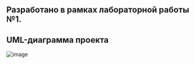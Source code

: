 ## Разработано в рамках лабораторной работы №1.
## UML-диаграмма проекта
![image](https://github.com/user-attachments/assets/0294d70e-58d2-4077-a150-81e73c075427)

